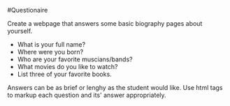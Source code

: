 #Questionaire

Create a webpage that answers some basic biography pages about yourself.

- What is your full name?
- Where were you born?
- Who are your favorite muscians/bands?
- What movies do you like to watch?
- List three of your favorite books.

Answers can be as brief or lenghy as the student would like.  Use html tags to markup each question and its' answer appropriately.